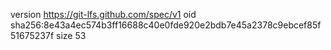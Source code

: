 version https://git-lfs.github.com/spec/v1
oid sha256:8e43a4ec574b3ff16688c40e0fde920e2bdb7e45a2378c9ebcef85f51675237f
size 53
